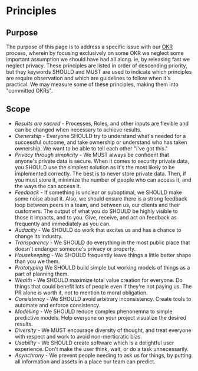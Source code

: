 
# Principles

## Purpose

The purpose of this page is to address a specific issue with our [OKR](./OKRS.md) process, wherein by focusing exclusively on some OKR we neglect some important assumption we should have had all along. ie, by releasing fast we neglect privacy. These principles are listed in order of descending priority, but they keywords SHOULD and MUST are used to indicate which principles are require observation and which are guidelines to follow when it's practical. We may measure some of these principles, making them into "committed OKRs".

## Scope


  * _Results are sacred_ - Processes, Roles, and other inputs are flexible and can be changed when necessary to achieve results.
  * _Ownership_ - Everyone SHOULD try to understand what's needed for a successful outcome, and take ownership or understand who has taken ownership. We want to be able to tell each other "i've got this."
  * _Privacy through simplicity_ - We MUST always be confident that anyone's private data is secure. When it comes to security private data, you SHOULD use the simplest solution as it's the most likely to be implemented correctly. The best is to never store private data. Then, if you must store it, minimize the number of people who can access it, and the ways the can access it.
  * _Feedback_ - If something is unclear or suboptimal, we SHOULD make some noise about it. Also, we should ensure there is a strong feedback loop between peers in a team, and between us, our clients and their customers. The output of what you do SHOULD be highly visible to those it impacts, and to you. Give, receive, and act on feedback as frequently and immediately as you can.
  * _Audacity_ - We SHOULD do work that excites us and has a chance to change its industry.
  * _Transparency_ - We SHOULD do everything in the most public place that doesn't endanger someone's privacy or property.
  * _Housekeeping_ - We SHOULD frequently leave things a little better shape than you we them.
  * _Prototyping_ We SHOULD build simple but working models of things as a part of planning them.
  * _Wealth_ - We SHOULD maximize total value creation for everyone. Do things that could benefit lots of people even if they're not paying us. The PR alone is worth it, not to mention to moral obligation.
  * _Consistency_ - We SHOULD avoid arbitrary inconsistency. Create tools to automate and enforce consistency.
  * _Modelling_ - We SHOULD reduce complex phenonemna to simple predictive models. Help everyone on your project visualize the desired results.
  * _Diversity_ - We MUST encourage diversity of thought, and treat everyone with respect and work to avoid non-merticratic bias.
  * _Usability_ - We SHOULD create software which is a delightful user experience. Don't make the user think, wait, or do a task unnecessarily.
  * _Asynchrony_ - We prevent people needing to ask us for things, by putting all information and assets in a place our team can predict.
